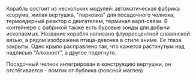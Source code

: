 Корабль состоит из нескольких модулей: автоматическая фабрика ксорума, жилая вертушка, "парковка" для посадочного челнока, термоядерный реактор с двигателем, терминал варп-связи. В контейнере с фабрикой также есть буровые зонды для добычи ископаемых. Название корабля написано флуоресцентной славянской вязью, а рядом изображена птица-девочка в стиле аниме. Ее глаза закрыты. Одно крыло расправлено так, что кажется растянутым над надписью "Алконост", а другое подогнуто.

Посадочный челнок интегрирован в конструкцию вертушки, он отстёгивается - ломтик от бублика (поясной маглев)

